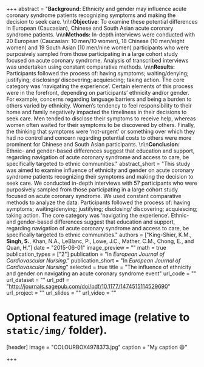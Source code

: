 +++
abstract = "**Background:** Ethnicity and gender may influence acute coronary syndrome patients recognizing symptoms and making the decision to seek care. \n\n**Objective**: To examine these potential differences in European (Caucasian), Chinese and South Asian acute coronary syndrome patients. \n\n**Methods:** In-depth interviews were conducted with 20 European (Caucasian: 10 men/10 women), 18 Chinese (10 men/eight women) and 19 South Asian (10 men/nine women) participants who were purposively sampled from those participating in a large cohort study focused on acute coronary syndrome. Analysis of transcribed interviews was undertaken using constant comparative methods. \n\n**Results:** Participants followed the process of: having symptoms; waiting/denying; justifying; disclosing/ discovering; acquiescing; taking action. The core category was ‘navigating the experience’. Certain elements of this process were in the forefront, depending on participants’ ethnicity and/or gender. For example, concerns regarding language barriers and being a burden to others varied by ethnicity. Women’s tendency to feel responsibility to their home and family negatively impacted the timeliness in their decisions to seek care. Men tended to disclose their symptoms to receive help, whereas women often waited for their symptoms to be discovered by others. Finally, the thinking that symptoms were ‘not-urgent’ or something over which they had no control and concern regarding potential costs to others were more prominent for Chinese and South Asian participants. \n\n**Conclusion:** Ethnic- and gender-based differences suggest that education and support, regarding navigation of acute coronary syndrome and access to care, be specifically targeted to ethnic communities."
abstract_short = "This study was aimed to examine influence of ethnicity and gender on acute coronary syndrome patients recognizing their symptoms and making the decision to seek care. We conducted in-depth interviews with 57 participants who were purposively sampled from those participating in a large cohort study focused on acute coronary syndrome. We used constant comparative methods to analyze the data. Participants followed the process of: having symptoms; waiting/denying; justifying; disclosing/ discovering; acquiescing; taking action. The core category was ‘navigating the experience’. Ethnic- and gender-based differences suggest that education and support, regarding navigation of acute coronary syndrome and access to care, be specifically targeted to ethnic communities."
authors = ["King-Shier, K.M., **Singh, S.**, Khan, N.A., LeBlanc, P., Lowe, J.C., Mather, C.M., Chong, E., and Quan, H."]
date = "2015-06-01"
image_preview = ""
math = true
publication_types = ["2"]
publication = "In *European Journal of Cardiovascular Nursing*."
publication_short = "In *European Journal of Cardiovascular Nursing*"
selected = true
title = "The influence of ethnicity and gender on navigating an acute coronary syndrome event"
url_code = ""
url_dataset = ""
url_pdf = "http://journals.sagepub.com/doi/pdf/10.1177/1474515114529690"
url_project = ""
url_slides = ""
url_video = ""


# Optional featured image (relative to `static/img/` folder).
[header]
image = "COLOURBOX4978373.jpg"
caption = "My caption :smile:"

+++
